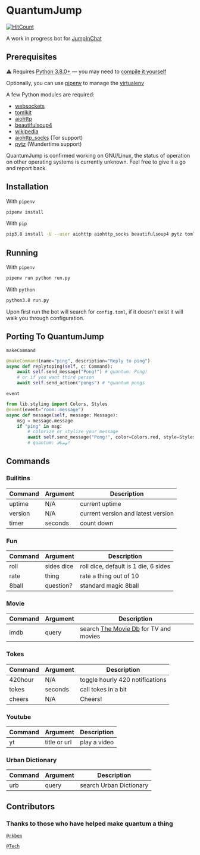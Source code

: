 # QuantumJump

[![HitCount](http://hits.dwyl.com/JohnRipper/QuantumJump.svg)](http://hits.dwyl.com/JohnRipper/QuantumJump)

A work in progress bot for [JumpInChat](https://jumpin.chat)

## Prerequisites

⚠ Requires [Python 3.8.0+](https://www.python.org/downloads/release/python-382/) ⁠— you may need to [compile it yourself](https://tecadmin.net/install-python-3-8-ubuntu/)

Optionally, you can use [pipenv](https://pipenv.readthedocs.io/en/latest/) to manage the
[virtualenv](https://virtualenv.pypa.io/en/stable/)

A few Python modules are required:

- [websockets](https://github.com/aaugustin/websockets)
- [tomlkit](https://github.com/sdispater/tomlkit)
- [aiohttp](https://github.com/aio-libs/aiohttp/)
- [beautifulsoup4](https://code.launchpad.net/beautifulsoup)
- [wikipedia](https://github.com/goldsmith/Wikipedia)
- [aiohttp_socks](https://github.com/romis2012/aiohttp-socks) (Tor support)
- [pytz](https://pythonhosted.org/pytz/) (Wundertime support)

QuantumJump is confirmed working on GNU/Linux, the status of operation on other operating systems is currently unknown.
Feel free to give it a go and report back.

## Installation

With `pipenv`

```bash
pipenv install
```

With `pip`

```bash
pip3.8 install -U --user aiohttp aiohttp_socks beautifulsoup4 pytz tomlkit websockets wikipedia wolframalpha
```

## Running

With `pipenv`

```bash
pipenv run python run.py
```

With `python`

```bash
python3.8 run.py
```

Upon first run the bot will search for `config.toml`, if it doesn't exist it will walk you through configuration.

## Porting To QuantumJump

`makeCommand`

```py
@makeCommand(name="ping", description="Reply to ping")
async def replytoping(self, c: Command):
    await self.send_message("Pong!") # quantum: Pong!
    # or if you want third person
    await self.send_action("pongs") # *quantum pongs
```

`event`

```py
from lib.styling import Colors, Styles
@event(event="room::message")
async def message(self, message: Message):
    msg = message.message
    if "ping" in msg:
        # colorize or stylize your message
        await self.send_message("Pong!", color=Colors.red, style=Styles.script)
        # quantum: 𝓟𝓸𝓷𝓰!
```

## Commands

### Builitins

| Command | Argument | Description                        |
|---------|----------|------------------------------------|
| uptime  | N/A      | current uptime                     |
| version | N/A      | current version and latest version |
| timer   | seconds  | count down                         |

### Fun

| Command | Argument   | Description            |
|---------|------------|------------------------|
| roll    | sides dice | roll dice, default is 1 die, 6 sides |
| rate    | thing      | rate a thing out of 10 |
| 8ball   | question?  | standard magic 8ball   |

### Movie

| Command | Argument | Description |
|---------|----------|-------------|
| imdb    | query    | search [The Movie Db](https://www.themoviedb.org/documentation/api) for TV and movies |

### Tokes

| Command | Argument | Description                     |
|---------|----------|---------------------------------|
| 420hour | N/A      | toggle hourly 420 notifications |
| tokes   | seconds  | call tokes in a bit             |
| cheers  | N/A      | Cheers!                         |

### Youtube

| Command | Argument | Description |
|---------|----------|-------------|
| yt      | title or url |      play a video |

### Urban Dictionary

| Command | Argument | Description |
|---------|----------|-------------|
| urb     | query    | search Urban Dictionary |

## Contributors

### Thanks to those who have helped make quantum a thing

[`@rkben`](https://github.com/rkben)

[`@Tech`](https://github.com/Technetium1)

